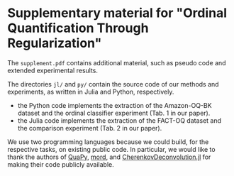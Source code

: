 # Supplementary material for "Ordinal Quantification Through Regularization"

The `supplement.pdf` contains additional material, such as pseudo code and extended experimental results.

The directories `jl/` and `py/` contain the source code of our methods and experiments, as written in Julia and Python, respectively.

- the Python code implements the extraction of the Amazon-OQ-BK dataset and the ordinal classifier experiment (Tab. 1 in our paper).
- the Julia code implements the extraction of the FACT-OQ dataset and the comparison experiment (Tab. 2 in our paper).

We use two programming languages because we could build, for the respective tasks, on existing public code. In particular, we would like to thank the authors of [QuaPy](https://github.com/HLT-ISTI/QuaPy), [mord](https://github.com/fabianp/mord), and [CherenkovDeconvolution.jl](https://github.com/mirkobunse/CherenkovDeconvolution.jl) for making their code publicly available.
